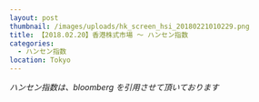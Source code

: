```yaml
---
layout: post
thumbnail: /images/uploads/hk_screen_hsi_20180221010229.png
title: 【2018.02.20】香港株式市場 〜 ハンセン指数
categories:
  - ハンセン指数
location: Tokyo
---
```

_ハンセン指数は、bloomberg を引用させて頂いております_

